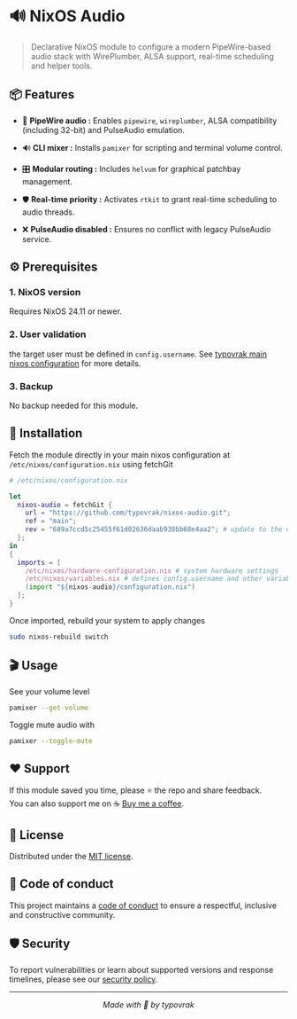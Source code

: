 # 🔊 NixOS Audio

> Declarative NixOS module to configure a modern PipeWire-based audio stack with WirePlumber, ALSA support, real-time scheduling and helper tools.

## 📦 Features

- 🎵 **PipeWire audio :** Enables ```pipewire```, ```wireplumber```, ALSA compatibility (including 32-bit) and PulseAudio emulation.

- 🔊 **CLI mixer :** Installs ```pamixer``` for scripting and terminal volume control.

- 🎛️ **Modular routing :** Includes ```helvum``` for graphical patchbay management.

- 🛡️ **Real-time priority :** Activates ```rtkit``` to grant real-time scheduling to audio threads.

- ❌ **PulseAudio disabled :** Ensures no conflict with legacy PulseAudio service.

## ⚙️ Prerequisites

### 1. NixOS version
Requires NixOS 24.11 or newer.

### 2. User validation
the target user must be defined in ```config.username```. See [typovrak main nixos configuration](https://github.com/typovrak/nixos) for more details.

### 3. Backup
No backup needed for this module.

## 🚀 Installation
Fetch the module directly in your main nixos configuration at ```/etc/nixos/configuration.nix``` using fetchGit
```nix
# /etc/nixos/configuration.nix

let
  nixos-audio = fetchGit {
    url = "https://github.com/typovrak/nixos-audio.git";
    ref = "main";
    rev = "689a7ccd5c25455f61d02636daab938bb68e4aa2"; # update to the desired commit
  };
in
{
  imports = [
    /etc/nixos/hardware-configuration.nix # system hardware settings
    /etc/nixos/variables.nix # defines config.username and other variables, see https://github.com/typovrak/nixos for more details
    (import "${nixos-audio}/configuration.nix")
  ];
}
```

Once imported, rebuild your system to apply changes
```bash
sudo nixos-rebuild switch
```

## 🎬 Usage

See your volume level
```bash
pamixer --get-volume
```

Toggle mute audio with
```bash
pamixer --toggle-mute
```

## ❤️ Support

If this module saved you time, please ⭐️ the repo and share feedback.  
You can also support me on ☕ [Buy me a coffee](https://www.buymeacoffee.com/typovrak).

## 📝 License

Distributed under the [MIT license](LICENSE.md).

## 📜 Code of conduct

This project maintains a [code of conduct](.github/CODE_OF_CONDUCT.md) to ensure a respectful, inclusive and constructive community.

## 🛡️ Security

To report vulnerabilities or learn about supported versions and response timelines, please see our [security policy](.github/SECURITY.md).

---

<p align="center"><i>Made with 💜 by typovrak</i></p>
